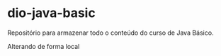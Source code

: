 # dio-java-basic
Repositório para armazenar todo o conteúdo do curso de Java Básico. 

Alterando de forma local